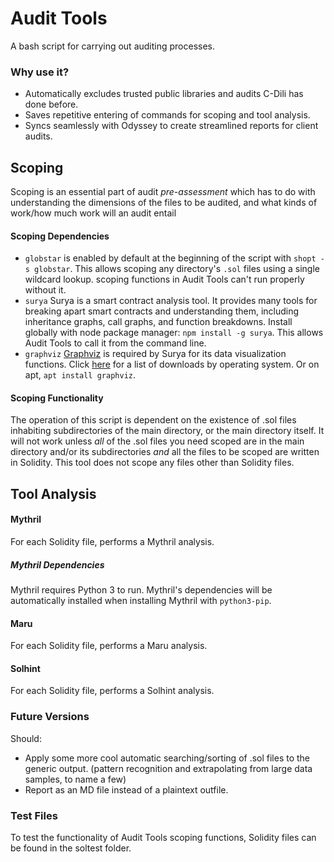 # Audit Tools
A bash script for carrying out auditing processes.

### Why use it?

* Automatically excludes trusted public libraries and audits C-Dili has done before.
* Saves repetitive entering of commands for scoping and tool analysis.
* Syncs seamlessly with Odyssey to create streamlined reports for client audits.

## Scoping

Scoping is an essential part of audit _pre-assessment_ which has to do with understanding the dimensions of the files to be audited, and what kinds of work/how much work will an audit entail

#### Scoping Dependencies
- `globstar` is enabled by default at the beginning of the script with `shopt -s globstar`. This allows scoping any directory's `.sol` files using a single wildcard lookup. scoping functions in Audit Tools can't run properly without it.
- `surya` Surya is a smart contract analysis tool. It provides many tools for breaking apart smart contracts and understanding them, including inheritance graphs, call graphs, and function breakdowns. Install globally with node package manager: `npm install -g surya`. This allows Audit Tools to call it from the command line.
- `graphviz` [Graphviz](https://www.graphviz.org/download/) is required by Surya for its data visualization functions. Click [here](https://www.graphviz.org/download/) for a list of downloads by operating system. Or on apt, `apt install graphviz`.

#### Scoping Functionality

The operation of this script is dependent on the existence of .sol files inhabiting subdirectories of the main directory, or the main directory itself. It will not work unless _all_ of the .sol files you need scoped are in the main directory and/or its subdirectories _and_ all the files to be scoped are written in Solidity. This tool does not scope any files other than Solidity files.

## Tool Analysis

#### Mythril
For each Solidity file, performs a Mythril analysis.

##### Mythril Dependencies
Mythril requires Python 3 to run. Mythril's dependencies will be automatically installed when installing Mythril with `python3-pip`.

#### Maru
For each Solidity file, performs a Maru analysis.

#### Solhint
For each Solidity file, performs a Solhint analysis.

### Future Versions
Should:
- Apply some more cool automatic searching/sorting of .sol files to the generic output. (pattern recognition and extrapolating from large data samples, to name a few)
- Report as an MD file instead of a plaintext outfile.
 
### Test Files

To test the functionality of Audit Tools scoping functions, Solidity files can be found in the soltest folder.
